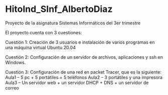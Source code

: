 # HitoInd_SInf_AlbertoDiaz

Proyecto de la asignatura Sistemas Informáticos del 3er trimestre

El proyecto cuenta con 3 cuestiones:

Cuestión 1: Creación de 3 usuarios e instalación de varios programas en una máquina virtual Ubuntu 20.04

Cuestión 2: Configuración de un servidor de archivos, aplicaciones y ssh en Windows.

Cuestión 3: Configuración de una red en packet Tracer, que es la siguiente:
Aula1 – 5 pc + 5 portátiles + 5 teléfonos
Aula2 – 3 portátiles y una impresora
Aula3 – Un servidor web + un servidor DHCP + DNS + un servidor de correo
